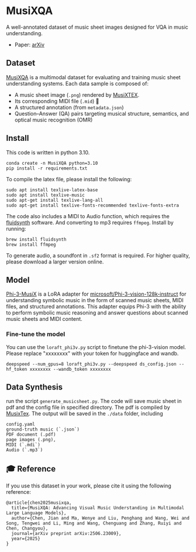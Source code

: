 # MusiXQA
A well-annotated dataset of music sheet images designed for VQA in music understanding.
- Paper: [arXiv](https://arxiv.org/abs/2506.23009)

## Dataset
[MusiXQA](https://huggingface.co/datasets/puar-playground/MusiXQA) is a multimodal dataset for evaluating and training music sheet understanding systems. Each data sample is composed of:
- A music sheet image (`.png`) rendered by [MusiXTEX](https://texdoc.org/serve/musixtex/0).
- Its corresponding MIDI file (`.mid`) 🎵
- A structured annotation (from `metadata.json`)
- Question–Answer (QA) pairs targeting musical structure, semantics, and optical music recognition (OMR)

## Install
This code is written in python 3.10. 
```
conda create -n MusiXQA python=3.10
pip install -r requirements.txt
```

To compile the latex file, please install the following:
```
sudo apt install texlive-latex-base
sudo apt install texlive-music
sudo apt-get install texlive-lang-all
sudo apt-get install texlive-fonts-recommended texlive-fonts-extra
```

The code also includes a MIDI to Audio function, which requires the [fluidsynth](https://github.com/FluidSynth/fluidsynth) software. And converting to mp3 requires `ffmpeg`. Install by running:
```
brew install fluidsynth
brew install ffmpeg
```
To generate audio, a soundfont in `.sf2` format is required. For higher quality, please download a larger version online. 


## Model
[Phi-3-MusiX](https://huggingface.co/puar-playground/Phi-3-MusiX) is a LoRA adapter for [microsoft/Phi-3-vision-128k-instruct](https://huggingface.co/microsoft/Phi-3-vision-128k-instruct) for understanding symbolic music in the form of scanned music sheets, MIDI files, and structured annotations. This adapter equips Phi-3 with the ability to perform symbolic music reasoning and answer questions about scanned music sheets and MIDI content.

### Fine-tune the model
You can use the `loraft_phi3v.py` script to finetune the phi-3-vision model. Please replace "xxxxxxxx" with your token for huggingface and wandb.
```
deepspeed --num_gpus=8 loraft_phi3v.py --deepspeed ds_config.json --hf_token xxxxxxxx --wandb_token xxxxxxxx
```

## Data Synthesis
run the script `generate_musicsheet.py`. The code will save music sheet in pdf and the config file in specified directory. The pdf is compiled by [MusixTex](https://texdoc.org/serve/musixtex/0). The output will be saved in the `./data` folder, including 
```
config.yaml 
ground-truth music (`.json`)
PDF document (.pdf)
page images (.png), 
MIDI (`.mdi`)
Audio (`.mp3`)
```


## 🎓 Reference
If you use this dataset in your work, please cite it using the following reference:
```
@article{chen2025musixqa,
  title={MusiXQA: Advancing Visual Music Understanding in Multimodal Large Language Models},
  author={Chen, Jian and Ma, Wenye and Liu, Penghang and Wang, Wei and Song, Tengwei and Li, Ming and Wang, Chenguang and Zhang, Ruiyi and Chen, Changyou},
  journal={arXiv preprint arXiv:2506.23009},
  year={2025}
}
```
